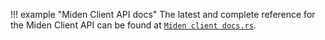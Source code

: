 !!! example "Miden Client API docs"
    The latest and complete reference for the Miden Client API can be found at [`Miden client docs.rs`](https://docs.rs/miden-client/latest/miden_client/).